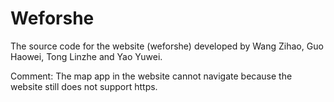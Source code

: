# Weforshe
The source code for the website (weforshe) developed by Wang Zihao, Guo Haowei, Tong Linzhe and Yao Yuwei.

Comment: The map app in the website cannot navigate because the website still does not support https.
